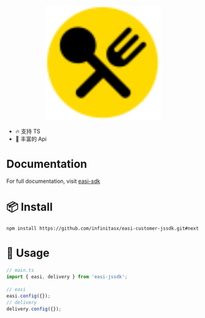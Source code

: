 <p align="center">
  <a href="#">
    <img width="300px" src="./docs/public/images/logo.svg">
  </a>
</p>

- 🔥 支持 TS
- 💪 丰富的 Api

# Documentation

For full documentation, visit [easi-sdk](https://static.melbdelivery.com/easi-jssdk/2.0.0/)

# 📦 Install

```bash
npm install https://github.com/infinitasx/easi-customer-jssdk.git#next
```

# 🔨 Usage

```Typescript
// main.ts
import { easi, delivery } from 'easi-jssdk';

// easi
easi.config({});
// delivery
delivery.config({});
```
